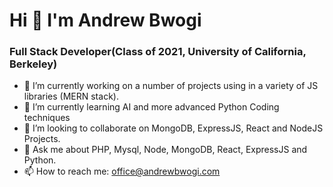 # Hi 👋 I'm Andrew Bwogi
### Full Stack Developer(Class of 2021, University of California, Berkeley)

- 🔭 I’m currently working on a number of projects using in a variety of JS libraries (MERN stack).
- 🌱 I’m currently learning AI and more advanced Python Coding techniques
- 👯 I’m looking to collaborate on MongoDB, ExpressJS, React and NodeJS Projects.
- 💬 Ask me about PHP, Mysql, Node, MongoDB, React, ExpressJS and Python.
- 📫 How to reach me: office@andrewbwogi.com
<!-- 🤔 I’m looking for help with ...
- 😄 Pronouns: He/Him
- ⚡ Fun fact: ... -->
